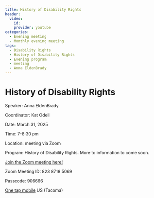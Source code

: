 ```yaml
---
title: History of Disability Rights
header:
  video:
    id: 
    provider: youtube
categories:
  - Evening meeting
  - Monthly evening meeting
tags:
  - Disability Rights
  - History of Disability Rights
  - Evening program
  - meeting
  - Anna EldenBrady
---
```


  
# History of Disability Rights

Speaker: Anna EldenBrady

Coordinator: Kat Odell

Date: March 31, 2025

Time: 7-8:30 pm

Location: meeting via Zoom

Program: History of Disability Rights.  More to information to come soon.

[Join the Zoom meeting here!](https://us02web.zoom.us/j/82387185069?pwd=YUh5b1FVbTdlRHNzV2VzeVJkcnJzdz09)

Zoom Meeting ID: 823 8718 5069

Passcode: 906666

[One tap mobile](tel:+12532158782,,82387185069#,,,,*906666#) US (Tacoma)
